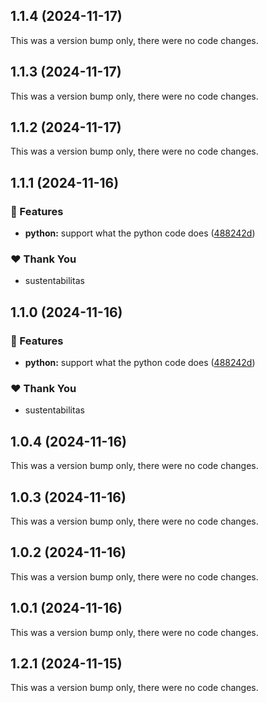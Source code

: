 ## 1.1.4 (2024-11-17)

This was a version bump only, there were no code changes.

## 1.1.3 (2024-11-17)

This was a version bump only, there were no code changes.

## 1.1.2 (2024-11-17)

This was a version bump only, there were no code changes.

## 1.1.1 (2024-11-16)

### 🚀 Features

- **python:** support what the python code does ([488242d](https://github.com/qonstrue/opensource/commit/488242d))

### ❤️  Thank You

- sustentabilitas

## 1.1.0 (2024-11-16)

### 🚀 Features

- **python:** support what the python code does ([488242d](https://github.com/qonstrue/opensource/commit/488242d))

### ❤️  Thank You

- sustentabilitas

## 1.0.4 (2024-11-16)

This was a version bump only, there were no code changes.

## 1.0.3 (2024-11-16)

This was a version bump only, there were no code changes.

## 1.0.2 (2024-11-16)

This was a version bump only, there were no code changes.

## 1.0.1 (2024-11-16)

This was a version bump only, there were no code changes.

## 1.2.1 (2024-11-15)

This was a version bump only, there were no code changes.